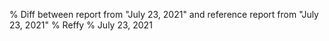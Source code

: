 % Diff between report from "July 23, 2021" and reference report from "July 23, 2021"
% Reffy
% July 23, 2021

